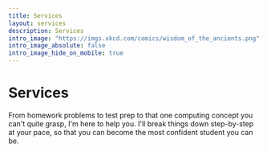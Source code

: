 ```yaml
---
title: Services
layout: services
description: Services
intro_image: "https://imgs.xkcd.com/comics/wisdom_of_the_ancients.png"
intro_image_absolute: false
intro_image_hide_on_mobile: true
---
```


# Services

From homework problems to test prep to that one computing concept you can't quite grasp, I'm here to help you. I'll break things down step-by-step at your pace, so that you can become the most confident student you can be. 
